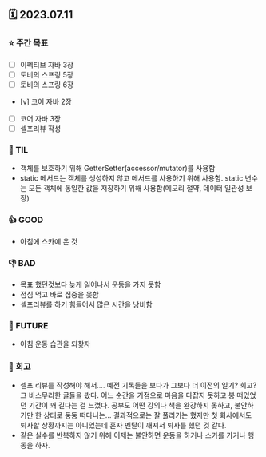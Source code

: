 ## 🗓 2023.07.11
### ⭐️ 주간 목표
- [ ] 이펙티브 자바 3장
- [ ] 토비의 스프링 5장
- [ ] 토비의 스프링 6장
- [v] 코어 자바 2장
- [ ] 코어 자바 3장
- [ ] 셀프리뷰 작성

### 📖 TIL
- 객체를 보호하기 위해 GetterSetter(accessor/mutator)를 사용함
- static 메서드는 객체를 생성하지 않고 메서드를 사용하기 위해 사용함. static 변수는 모든 객체에 동일한 값을 저장하기 위해 사용함(메모리 절약, 데이터 일관성 보장)

### 👍 GOOD
- 아침에 스카에 온 것

### 👎 BAD
- 목표 했던것보다 늦게 일어나서 운동을 가지 못함
- 점심 먹고 바로 집중을 못함
- 셀프리뷰를 하기 힘들어서 많은 시간을 낭비함

### 🌈 FUTURE
- 아침 운동 습관을 되찾자

### 🤔 회고
- 셀프 리뷰를 작성해야 해서.... 예전 기록들을 보다가 그보다 더 이전의 일기? 회고? 그 비스무리한 글들을 봤다. 어느 순간을 기점으로 마음을 다잡지 못하고 붕 떠있었던 기간이 꽤 길다는 걸 느꼈다. 공부도 어떤 강의나 책을 완강하지 못하고, 불안하기만 한 상태로 둥둥 떠다니는... 결과적으로는 잘 풀리기는 했지만 첫 회사에서도 퇴사할 상황까지는 아니었는데 혼자 멘탈이 깨져서 퇴사를 했던 것 같다.
- 같은 실수를 반복하지 않기 위해 이제는 불안하면 운동을 하거나 스카를 가거나 행동을 하자.
